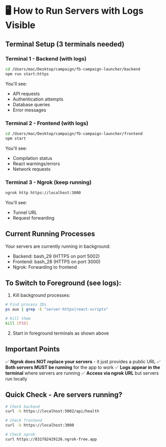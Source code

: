 # 🖥️ How to Run Servers with Logs Visible

## Terminal Setup (3 terminals needed)

### Terminal 1 - Backend (with logs)
```bash
cd /Users/mac/Desktop/campaign/fb-campaign-launcher/backend
npm run start:https
```
You'll see:
- API requests
- Authentication attempts  
- Database queries
- Error messages

### Terminal 2 - Frontend (with logs)
```bash
cd /Users/mac/Desktop/campaign/fb-campaign-launcher/frontend
npm start
```
You'll see:
- Compilation status
- React warnings/errors
- Network requests

### Terminal 3 - Ngrok (keep running)
```bash
ngrok http https://localhost:3000
```
You'll see:
- Tunnel URL
- Request forwarding

## Current Running Processes

Your servers are currently running in background:
- Backend: bash_29 (HTTPS on port 5002)
- Frontend: bash_28 (HTTPS on port 3000)
- Ngrok: Forwarding to frontend

## To Switch to Foreground (see logs):

1. Kill background processes:
```bash
# Find process IDs
ps aux | grep -E "server-https|react-scripts"

# Kill them
kill [PID]
```

2. Start in foreground terminals as shown above

## Important Points

✅ **Ngrok does NOT replace your servers** - it just provides a public URL
✅ **Both servers MUST be running** for the app to work
✅ **Logs appear in the terminal** where servers are running
✅ **Access via ngrok URL** but servers run locally

## Quick Check - Are servers running?
```bash
# Check backend
curl -k https://localhost:5002/api/health

# Check frontend  
curl -k https://localhost:3000

# Check ngrok
curl https://831f82429126.ngrok-free.app
```